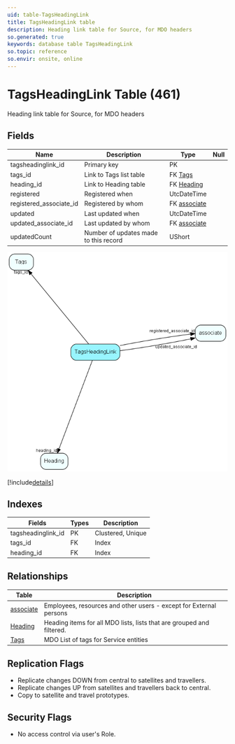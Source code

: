 ```yaml
---
uid: table-TagsHeadingLink
title: TagsHeadingLink table
description: Heading link table for Source, for MDO headers
so.generated: true
keywords: database table TagsHeadingLink
so.topic: reference
so.envir: onsite, online
---
```


# TagsHeadingLink Table (461)

Heading link table for Source, for MDO headers

## Fields

| Name | Description | Type | Null |
|------|-------------|------|:----:|
|tagsheadinglink\_id|Primary key|PK| |
|tags\_id|Link to Tags list table|FK [Tags](tags.md)| |
|heading\_id|Link to Heading table|FK [Heading](heading.md)| |
|registered|Registered when|UtcDateTime| |
|registered\_associate\_id|Registered by whom|FK [associate](associate.md)| |
|updated|Last updated when|UtcDateTime| |
|updated\_associate\_id|Last updated by whom|FK [associate](associate.md)| |
|updatedCount|Number of updates made to this record|UShort| |


![TagsHeadingLink table relationship diagram](./media/TagsHeadingLink.png)

[!include[details](./includes/tagsheadinglink.md)]

## Indexes

| Fields | Types | Description |
|--------|-------|-------------|
|tagsheadinglink\_id |PK |Clustered, Unique |
|tags\_id |FK |Index |
|heading\_id |FK |Index |

## Relationships

| Table|  Description |
|------|-------------|
|[associate](associate.md)  |Employees, resources and other users - except for External persons |
|[Heading](heading.md)  |Heading items for all MDO lists, lists that are grouped and filtered. |
|[Tags](tags.md)  |MDO List of tags for Service entities |


## Replication Flags

* Replicate changes DOWN from central to satellites and travellers.
* Replicate changes UP from satellites and travellers back to central.
* Copy to satellite and travel prototypes.

## Security Flags

* No access control via user's Role.

